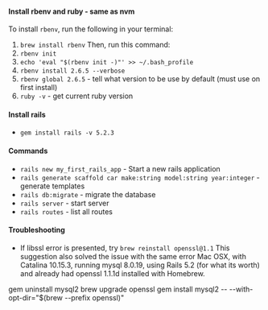 #### Install rbenv and ruby - same as nvm
To install `rbenv`, run the following in your terminal:
1. `brew install rbenv`
Then, run this command:
2. `rbenv init`
3. `echo 'eval "$(rbenv init -)"' >> ~/.bash_profile`
4. `rbenv install 2.6.5 --verbose`
5. `rbenv global 2.6.5` - tell what version to be use by default (must use on first install)
6. `ruby -v` - get current ruby version

#### Install rails
- `gem install rails -v 5.2.3`

#### Commands
- `rails new my_first_rails_app` - Start a new rails application
- `rails generate scaffold car make:string model:string year:integer` - generate templates
- `rails db:migrate` - migrate the database
- `rails server` - start server
- `rails routes` - list all routes

#### Troubleshooting
- If libssl error is presented, try `brew reinstall openssl@1.1`
This suggestion also solved the issue with the same error
Mac OSX, with Catalina 10.15.3, running mysql 8.0.19, using Rails 5.2 (for what its worth) and already had openssl 1.1.1d installed with Homebrew.

gem uninstall mysql2
brew upgrade openssl
gem install mysql2 -- --with-opt-dir="$(brew --prefix openssl)"